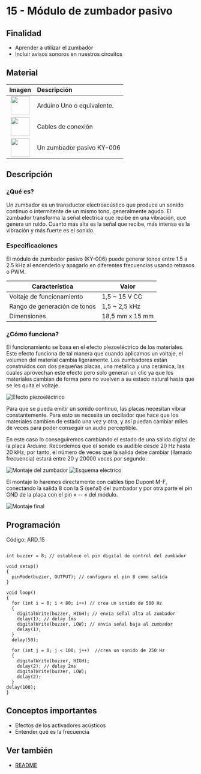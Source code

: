 # 15 - Módulo de zumbador pasivo

## Finalidad

- Aprender a utilizar el zumbador
- Incluir avisos sonoros en nuestros circuitos

## Material

|                               Imagen                               | Descripción                 |
| :----------------------------------------------------------------: | :------------------------- |
| <img src="./../imatges/mat/mat_unor3.png" width="50" height="50">  | Arduino Uno o equivalente.  |
| <img src="./../imatges/mat/mat_cables.png" width="50" height="50"> | Cables de conexión         |
| <img src="./../imatges/mat/mat_KY-006.png" width="50" height="50"> | Un zumbador pasivo KY-006 |

## Descripción

### ¿Qué es?

Un zumbador es un transductor electroacústico que produce un sonido continuo
o intermitente de un mismo tono, generalmente agudo. El zumbador transforma
la señal eléctrica que recibe en una vibración, que genera un ruido. Cuanto
más alta es la señal que recibe, más intensa es la vibración y más fuerte es
el sonido.

### Especificaciones

El módulo de zumbador pasivo (KY-006) puede generar tonos entre 1.5 a 2.5
kHz al encenderlo y apagarlo en diferentes frecuencias usando retrasos o
PWM.

| Característica            | Valor           |
| ------------------------- | --------------- |
| Voltaje de funcionamiento  | 1,5 ~ 15 V CC   |
| Rango de generación de tonos | 1,5 ~ 2,5 kHz   |
| Dimensiones                | 18,5 mm x 15 mm |

### ¿Cómo funciona?

El funcionamiento se basa en el efecto piezoeléctrico de los materiales.
Este efecto funciona de tal manera que cuando aplicamos un voltaje, el
volumen del material cambia ligeramente. Los zumbadores están construidos
con dos pequeñas placas, una metálica y una cerámica, las cuales
aprovechan este efecto pero solo generan un clic ya que los materiales
cambian de forma pero no vuelven a su estado natural hasta que se les
quita el voltaje.

![Efecto piezoeléctrico](../imatges/ard/ard_15_01.png)

Para que se pueda emitir un sonido continuo, las placas necesitan vibrar
constantemente. Para esto se necesita un oscilador que hace que los
materiales cambien de estado una vez y otra, y así puedan cambiar
miles de veces para poder conseguir un audio perceptible.

En este caso lo conseguiremos cambiando el estado de una salida digital de
la placa Arduino. Recordemos que el sonido es audible desde 20 Hz hasta 20
kHz, por tanto, el número de veces que la salida debe cambiar (llamado
frecuencia) estará entre 20 y 20000 veces por segundo.

![Montaje del zumbador](../imatges/ard/ard_15_02.png)
![Esquema eléctrico](../imatges/ard/ard_15_03.png)

El montaje lo haremos directamente con cables tipo Dupont M-F, conectando
la salida 8 con la S (señal) del zumbador y por otra parte el pin GND
de la placa con el pin « -- « del módulo.

![Montaje final](../imatges/ard/ard_15_04.png)

## Programación

Código: ARD_15

```Arduino

int buzzer = 8; // establece el pin digital de control del zumbador

void setup()
{
  pinMode(buzzer, OUTPUT); // configura el pin 8 como salida
}

void loop()
{
  for (int i = 0; i < 80; i++) // crea un sonido de 500 Hz
  {
    digitalWrite(buzzer, HIGH); // envía señal alta al zumbador
    delay(1); // delay 1ms
    digitalWrite(buzzer, LOW); // envía señal baja al zumbador
    delay(1);
  }
  delay(50);

  for (int j = 0; j < 100; j++)  //crea un sonido de 250 Hz
  {
    digitalWrite(buzzer, HIGH);
    delay(2); // delay 2ms
    digitalWrite(buzzer, LOW);
    delay(2);
  }
delay(100);
}
```

## Conceptos importantes

- Efectos de los activadores acústicos
- Entender qué es la frecuencia

## Ver también

- [README](../README.md)

